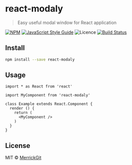 # react-modaly

> Easy useful modal window for React application

[![NPM](https://img.shields.io/npm/v/react-modaly.svg)](https://www.npmjs.com/package/react-modaly)
[![JavaScript Style Guide](https://img.shields.io/badge/code_style-standard-brightgreen.svg)](https://standardjs.com)
![Licence](https://img.shields.io/npm/l/react-modaly)
[![Build Status](https://travis-ci.org/MerrickGit/react-modaly.svg?branch=master)](https://travis-ci.org/MerrickGit/react-modaly)
## Install

```bash
npm install --save react-modaly
```

## Usage

```tsx
import * as React from 'react'

import MyComponent from 'react-modaly'

class Example extends React.Component {
  render () {
    return (
      <MyComponent />
    )
  }
}
```

## License

MIT © [MerrickGit](https://github.com/MerrickGit)
